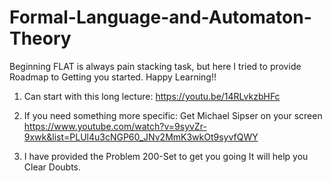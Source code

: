 # Formal-Language-and-Automaton-Theory
Beginning FLAT is always pain stacking task, but here I tried to provide Roadmap to Getting you started. Happy Learning!!

1. Can start with this long lecture: https://youtu.be/14RLvkzbHFc

2. If you need something more specific: Get Michael Sipser on your screen  
   https://www.youtube.com/watch?v=9syvZr-9xwk&list=PLUl4u3cNGP60_JNv2MmK3wkOt9syvfQWY

3. I have provided the Problem 200-Set to get you going It will help you Clear Doubts. 
